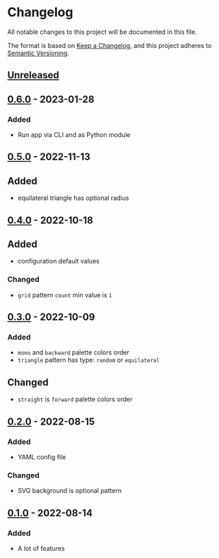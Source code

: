 # Changelog

All notable changes to this project will be documented in this file.

The format is based on [Keep a Changelog](https://keepachangelog.com/en/1.0.0/),
and this project adheres to [Semantic Versioning](https://semver.org/spec/v2.0.0.html).

## [Unreleased]

## [0.6.0] - 2023-01-28

### Added

- Run app via CLI and as Python module

## [0.5.0] - 2022-11-13

## Added

- equilateral triangle has optional radius

## [0.4.0] - 2022-10-18

## Added

- configuration default values

### Changed

- `grid` pattern `count` min value is `1`

## [0.3.0] - 2022-10-09

### Added

- `mono` and `backward` palette colors order
- `triangle` pattern has type: `random` or `equilateral`

## Changed

- `straight` is `forward` palette colors order

## [0.2.0] - 2022-08-15

### Added

- YAML config file

### Changed

- SVG background is optional pattern

## [0.1.0] - 2022-08-14

### Added

- A lot of features

[Unreleased]: https://github.com/vikian050194/svg/compare/v0.6.0...HEAD
[0.6.0]: https://github.com/vikian050194/svg/compare/v0.5.0...v0.6.0
[0.5.0]: https://github.com/vikian050194/svg/compare/v0.4.0...v0.5.0
[0.4.0]: https://github.com/vikian050194/svg/compare/v0.3.0...v0.4.0
[0.3.0]: https://github.com/vikian050194/svg/compare/v0.2.0...v0.3.0
[0.2.0]: https://github.com/vikian050194/svg/compare/v0.1.0...v0.2.0
[0.1.0]: https://github.com/vikian050194/svg/releases/tag/v0.1.0
